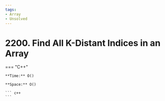 ```yaml
---
tags:
- Array
- Unsolved
---
```



# 2200. Find All K-Distant Indices in an Array

=== "C++"

    **Time:** O()

    **Space:** O()

    ``` c++
    ```